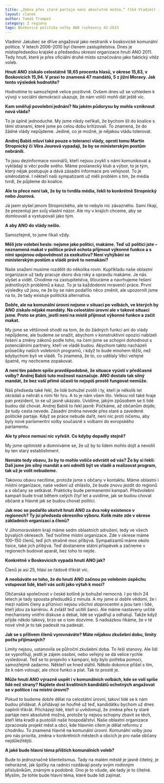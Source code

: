 ```yaml
---
title: „Změna přes staré partaje není absolutně možná,“ říká Vladimír Jakubec z ANO 2011
layout: clanek
author: Tomáš Trumpeš
category: Z regionu
tags: Boskovice politika volby ANO rozhovory 43-2013
---
```


Vladimír Jakubec se dříve angažoval jako nestraník v boskovické komunální politice. V letech 2006–2010 byl členem zastupitelstva. Dnes je místopředsedou krajské a předsedou okresní organizace hnutí ANO 2011. Tedy hnutí, které je přes oficiální druhé místo označováno jako faktický vítěz voleb. 

**Hnutí ANO získalo celostátně 18,65 procenta hlasů, v okrese 15,83, v Boskovicích 15,94. V praxi to znamená 47 mandátů, 5 z jižní Moravy. Jak tento výsledek hodnotíte?**

Hodnotíme to samozřejmě velice pozitivně. Ovšem dnes už se vzhledem k vývoji v sociální demokracii ukazuje, že nám voliči mohli dát ještě víc. 
    
**Kam směřují povolební jednání? Na jakém půdorysu by mohla vzniknout nová vláda?**

To je úplně jednoduché. My jsme nikdy neříkali, že bychom šli do koalice s těmi stranami, které jsme po celou dobu kritizovali. To znamená, že do žádné vlády nepůjdeme. Jediné, co je možné, je nějakou vládu tolerovat. 
    
**Andrej Babiš mluví také pouze o toleranci vlády, oproti tomu Martin Stropnický či Věra Jourová vypadají, že by se ministerským postům nebránili.**

To jsou dezinformace novinářů, kteří nejsou zvyklí s námi komunikovat a vykládají si věci podle svého. Máme poslanecký klub a výbor, to je tým, který nějak postupuje a dává zásadní informace pro veřejnost. To je směrodatné. I někteří naši sympatizanti už měli problém s tím, že média tvrdí, že půjdeme do koalice. 
    
**Ale to přece není tak, že by to tvrdila média, řekli to konkrétně Stropnický nebo Jourová.**

Já jsem slyšel jenom Stropnického, ale to nebylo nic závazného. Sami říkají, že prezentují jen svůj vlastní názor. Ale my v krajích chceme, aby se domlouvali a vystupovali jako tým. 
    
**A aby ANO do vlády nešlo.**

Samozřejmě, to jsme říkali vždy. 
    
**Měli jste volební heslo: nejsme jako politici, makáme. Teď už politici jste – neznamená makat v politice právě ochota přijmout výkonné funkce a s nimi spojenou odpovědnost za exekutivu? Není vyhýbání se ministerským postům a vládě právě to nemakání?**

Naše snažení musíme rozdělit do několika rovin. Kupříkladu naše oblastní organizace už tady pracuje skoro dva roky a opravdu makáme. Je nás slyšet a vidět. Chodíme na zastupitelstva, šťouráme a navrhujeme řešení jednotlivých problémů a kauz. To je ta každodenní mravenčí práce. První výsledky už jsou, ne že by se nám podařilo něco změnit, ale upozornili jsme na to, že tady existuje politická alternativa. 
    
**Dobře, ale na komunální úrovni nejsme v situaci po volbách, ve kterých by ANO získalo nějaké mandáty. Na celostátní úrovni ale v takové situaci jsme. Proto se ptám, jestli není na místě přijmout výkonné funkce a začít makat.**

My jsme se většinově shodli na tom, že do žádných funkcí ani do vlády nepůjdeme, ale budeme se snažit, abychom v konstruktivní opozici nabízeli řešení a změny zákonů podle toho, na čem jsme se schopni dohodnout s potenciálními partnery, kteří ve vládě budou. Abychom takto nacházeli průsečíky našich volebních programů, i když to bude mnohem těžší, než kdybychom byli ve vládě. To znamená, že to, co udělaly Věci veřejné špatně, my nechceme zopakovat. 
    
**A není tím pádem spíše pravděpodobné, že situace vyústí v předčasné volby? Andrej Babiš tuto možnost naznačuje. ANO dostalo tak silný mandát, že bez vaší přímé účasti to nejspíš prostě fungovat nemůže.**

Náš předseda také řekl, že lidé bohužel zvolili i ty, kteří je několik let okrádali a nehráli s nimi fér hru. A to je nám všem líto. Velkou roli také hraje pan prezident, to se už jasně ukázalo. Uvidíme, jakým způsobem se ti lidé budou dál chovat. Andrej Babiš to řekl jasně: Počkáme, až občanům dojde, že tudy cesta nevede. Zásadní změna nevede přes staré a zavedené politické partaje. Když se práce nebude dařit, není nic proti ničemu, aby byly nové parlamentní volby současně s volbami do evropského parlamentu. 
    
**Ale ty přece nemusí nic vyřešit. Co kdyby dopadly stejně?**

My jsme optimisté a domníváme se, že už by to lidem mohlo dojít a nevolili by ten starý establishment. 
    
**Nemáte tedy obavu, že by to mohlo voliče odvrátit od vás? Že by si řekli: Dali jsme jim silný mandát a oni odmítli být ve vládě a realizovat program, tak už je volit nebudeme.**

Takovou obavu necítíme, protože jsme s občany v kontaktu. Máme oblastní i místní organizace, naše vedení už ohlásilo, že bude znovu jezdit do regionů a s občany se setkávat. Prakticky bude permanentní kampaň. Předvolební kampaň bude trvat během celých čtyř let a uvidíme, jak se budou chovat občané a hlavně jak se budou chovat politici. 
    
**Jak moc se podařilo ukotvit hnutí ANO za dva roky existence v regionech? Ty jsi předseda okresního výboru. Kolik máte zde v okrese základních organizací a členů?**

V Jihomoravském kraji máme sedm oblastních sdružení, tedy ve všech bývalých okresech. Teď tvoříme místní organizace. Zde v okrese máme 100–150 členů, teď jich strašně moc přibývá. Sympatizantů máme okolo tisíce, také jich přibývá. Teď dostaneme státní příspěvek a začneme v regionech budovat aparát, bez toho to nejde. 

**Konkrétně v Boskovicích vypadá hnutí ANO jak?**

Členů je asi 25, hlásí se řádově třikrát víc. 
    
**A neobáváte se toho, že do hnutí ANO začnou po volebním úspěchu vstupovat lidé, kteří vás ucítí jako výtah k moci?**

Občanská společnost v české kotlině je bohužel nemocná. I po těch 24 letech je tady spousta předsudků z minula. A my jsme si dobře vědomi, že i mezi našimi členy a příznivci nejsou všichni stoprocentní a jsou tam i lidé, kteří jdou za kariérou. A zvlášť teď ucítili šanci. Ale máme nastaveny určité mechanismy vnitřní diskuse a debat, lidé se vyjadřují a odhalují. Takže když přijde někdo takový, brzo se o tom dozvíme. S nadsázkou říkáme, že v té nové vlně je to tak padesát na padesát. 
    
**Jak se s přílivem členů vyrovnáváte? Máte nějakou zkušební dobu, limity počtu přijímaných?**

Limity nejsou, ustanovila se půlroční zkušební doba. To řeší stanovy. Ale lidi se vyprofilují, jestli je zájem osobní, nebo veřejný se dá velice rychle vysledovat. Teď se to projevilo v kampani, kdy bylo potřeba pomoci, samozřejmě zadarmo. Někteří se hned stáhli. Někdo dokonce přišel s tím, že k nám vstoupí, ale chce funkci a plat. Tak to prostě je. 
    
**Může hnutí ANO výrazně uspět i v komunálních volbách, kde se volí spíše lidé než strany? Najdete dost kvalitních kandidátů ochotných angažovat se v politice i na místní úrovni?**

Pokud to budeme dobře dělat na celostátní úrovni, takoví lidé se k nám budou přidávat. A přidávají se houfně už teď, kandidátku bychom už dnes naplnili třikrát. Přicházejí lidé, kteří si uvědomují, že změna přes ty staré partaje není absolutně možná, protože ty nejsou schopny zbavit se těch, kteří léta kradli a pustošili naše hospodářství. Naše oblastní organizace zpracovala projekt měst a obcí, kde hlavním cílem je dělat reformu z chodníku. To znamená hlavně na komunální úrovni. Komunální volby jsou pro nás priorita, změna v konkrétních městech a obcích je pro naše občany nejdůležitější. 
    
**A jaké bude hlavní téma příštích komunálních voleb?**

Bude to jednoznačně klientelismus. Tady na malém městě je jasně čitelný, je nehorázné, jak špičky na radnici rozdávají posty svým rodinným příslušníkům, známým a podobně. Ono je to všude, ale tady je to čitelné. Myslím, že tohle bude hlavní téma, které bude lidi zajímat.